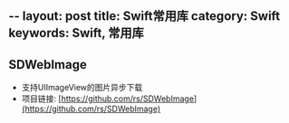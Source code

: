 --
layout: post
title: Swift常用库
category: Swift
keywords: Swift, 常用库
---

## SDWebImage
- 支持UIImageView的图片异步下载
- 项目链接: [https://github.com/rs/SDWebImage](https://github.com/rs/SDWebImage)


